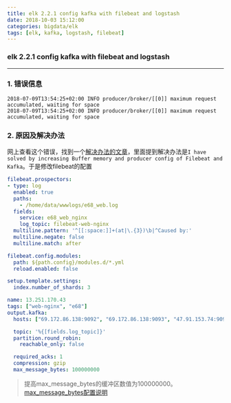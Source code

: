 ```yaml
---
title: elk 2.2.1 config kafka with filebeat and logstash
date: 2018-10-03 15:12:00
categories: bigdata/elk
tags: [elk, kafka, logstash, filebeat]
---
```

### elk 2.2.1 config kafka with filebeat and logstash

---

### 1. 错误信息
```
2018-07-09T13:54:25+02:00 INFO producer/broker/[[0]] maximum request accumulated, waiting for space
2018-07-09T13:54:25+02:00 INFO producer/broker/[[0]] maximum request accumulated, waiting for space
```

### 2. 原因及解决办法
网上查看这个错误，找到一个[解决办法的文章](https://discuss.elastic.co/t/file-beat-kafka-producer-config/139175)，里面提到解决办法是`I have solved by increasing Buffer memory and producer config of Filebeat and Kafka`。于是修改filebeat的配置
``` yaml
filebeat.prospectors:
- type: log
  enabled: true
  paths:
    - /home/data/wwwlogs/e68_web.log
  fields:
    service: e68_web_nginx
    log_topic: filebeat-web-nginx
  multiline.pattern: '^[[:space:]]+(at|\.{3})\b|^Caused by:'
  multiline.negate: false
  multiline.match: after

filebeat.config.modules:
  path: ${path.config}/modules.d/*.yml
  reload.enabled: false

setup.template.settings:
  index.number_of_shards: 3

name: 13.251.170.43
tags: ["web-nginx", "e68"]
output.kafka:
  hosts: ["69.172.86.138:9092", "69.172.86.138:9093", "47.91.153.74:9092"]

  topic: '%{[fields.log_topic]}'
  partition.round_robin:
    reachable_only: false

  required_acks: 1
  compression: gzip
  max_message_bytes: 100000000
```
> 提高max_message_bytes的缓冲区数值为100000000。[max_message_bytes配置说明](https://www.elastic.co/guide/en/beats/filebeat/master/kafka-output.html#kafka-max_message_bytes)